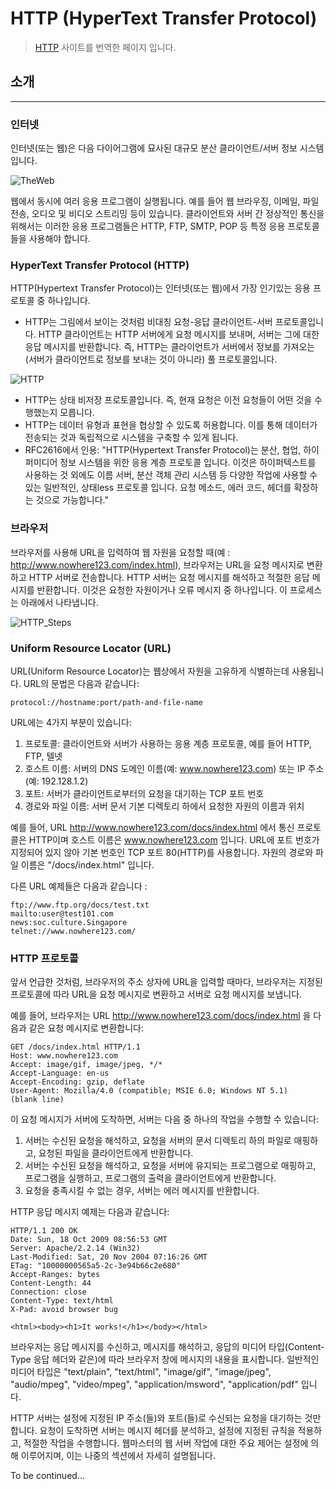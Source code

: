 # HTTP (HyperText Transfer Protocol)

> [HTTP](https://www3.ntu.edu.sg/home/ehchua/programming/webprogramming/HTTP_Basics.html) 사이트를 번역한 페이지 입니다.

## 소개

---
### 인터넷

인터넷(또는 웹)은 다음 다이어그램에 묘사된 대규모 분산 클라이언트/서버 정보 시스템입니다.

![TheWeb](https://www3.ntu.edu.sg/home/ehchua/programming/webprogramming/images/TheWeb.png)

웹에서 동시에 여러 응용 프로그램이 실행됩니다.
예를 들어 웹 브라우징, 이메일, 파일 전송, 오디오 및 비디오 스트리밍 등이 있습니다.
클라이언트와 서버 간 정상적인 통신을 위해서는 이러한 응용 프로그램들은 HTTP, FTP, SMTP, POP 등 특정 응용 프로토콜들을 사용해야 합니다.

### HyperText Transfer Protocol (HTTP)

HTTP(Hypertext Transfer Protocol)는 인터넷(또는 웹)에서 가장 인기있는 응용 프로토콜 중 하나입니다.
- HTTP는 그림에서 보이는 것처럼 비대칭 요청-응답 클라이언트-서버 프로토콜입니다.
  HTTP 클라이언트는 HTTP 서버에게 요청 메시지를 보내며, 서버는 그에 대한 응답 메시지를 반환합니다.
  즉, HTTP는 클라이언트가 서버에서 정보를 가져오는(서버가 클라이언트로 정보를 보내는 것이 아니라) 풀 프로토콜입니다.

![HTTP](https://www3.ntu.edu.sg/home/ehchua/programming/webprogramming/images/HTTP.png)

- HTTP는 상태 비저장 프로토콜입니다. 즉, 현재 요청은 이전 요청들이 어떤 것을 수행했는지 모릅니다.
- HTTP는 데이터 유형과 표현을 협상할 수 있도록 허용합니다. 이를 통해 데이터가 전송되는 것과 독립적으로 시스템을 구축할 수 있게 됩니다.
- RFC2616에서 인용: "HTTP(Hypertext Transfer Protocol)는 분산, 협업, 하이퍼미디어 정보 시스템을 위한 응용 계층 프로토콜 입니다.
  이것은 하이퍼텍스트를 사용하는 것 외에도 이름 서버, 분산 객체 관리 시스템 등 다양한 작업에 사용할 수 있는 일반적인, 상태less 프로토콜 입니다. 요청 메소드, 에러 코드, 헤더를 확장하는 것으로 가능합니다."

### 브라우저

브라우저를 사용해 URL을 입력하여 웹 자원을 요청할 때(예 : http://www.nowhere123.com/index.html), 브라우저는 URL을 요청 메시지로 변환하고 HTTP 서버로 전송합니다.
HTTP 서버는 요청 메시지를 해석하고 적절한 응답 메시지를 반환합니다. 이것은 요청한 자원이거나 오류 메시지 중 하나입니다.
이 프로세스는 아래에서 나타냅니다.

![HTTP_Steps](https://www3.ntu.edu.sg/home/ehchua/programming/webprogramming/images/HTTP_Steps.png)

### Uniform Resource Locator (URL)

URL(Uniform Resource Locator)는 웹상에서 자원을 고유하게 식별하는데 사용됩니다.
URL의 문법은 다음과 같습니다:
```text
protocol://hostname:port/path-and-file-name
```

URL에는 4가지 부분이 있습니다:
1. 프로토콜: 클라이언트와 서버가 사용하는 응용 계층 프로토콜, 예를 들어 HTTP, FTP, 텔넷
2. 호스트 이름: 서버의 DNS 도메인 이름(예: www.nowhere123.com) 또는 IP 주소(예: 192.128.1.2)
3. 포트: 서버가 클라이언트로부터의 요청을 대기하는 TCP 포트 번호
4. 경로와 파일 이름: 서버 문서 기본 디렉토리 하에서 요청한 자원의 이름과 위치

예를 들어, URL http://www.nowhere123.com/docs/index.html 에서 통신 프로토콜은 HTTP이며 호스트 이름은 www.nowhere123.com 입니다.
URL에 포트 번호가 지정되어 있지 않아 기본 번호인 TCP 포트 80(HTTP)를 사용합니다.
자원의 경로와 파일 이름은 "/docs/index.html" 입니다.

다른 URL 예제들은 다음과 같습니다 :
```text
ftp://www.ftp.org/docs/test.txt
mailto:user@test101.com
news:soc.culture.Singapore
telnet://www.nowhere123.com/
```

### HTTP 프로토콜

앞서 언급한 것처럼, 브라우저의 주소 상자에 URL을 입력할 때마다, 브라우저는 지정된 프로토콜에 따라 URL을 요청 메시지로 변환하고 서버로 요청 메시지를 보냅니다.

예를 들어, 브라우저는 URL http://www.nowhere123.com/docs/index.html 을 다음과 같은 요청 메시지로 변환합니다:
```text
GET /docs/index.html HTTP/1.1
Host: www.nowhere123.com
Accept: image/gif, image/jpeg, */*
Accept-Language: en-us
Accept-Encoding: gzip, deflate
User-Agent: Mozilla/4.0 (compatible; MSIE 6.0; Windows NT 5.1)
(blank line)
```

이 요청 메시지가 서버에 도착하면, 서버는 다음 중 하나의 작업을 수행할 수 있습니다:
1. 서버는 수신된 요청을 해석하고, 요청을 서버의 문서 디렉토리 하의 파일로 매핑하고, 요청된 파일을 클라이언트에게 반환합니다.
2. 서버는 수신된 요청을 해석하고, 요청을 서버에 유지되는 프로그램으로 매핑하고, 프로그램을 실행하고, 프로그램의 출력을 클라이언트에게 반환합니다.
3. 요청을 충족시킬 수 없는 경우, 서버는 에러 메시지를 반환합니다.

HTTP 응답 메시지 예제는 다음과 같습니다:
```text
HTTP/1.1 200 OK
Date: Sun, 18 Oct 2009 08:56:53 GMT
Server: Apache/2.2.14 (Win32)
Last-Modified: Sat, 20 Nov 2004 07:16:26 GMT
ETag: "10000000565a5-2c-3e94b66c2e680"
Accept-Ranges: bytes
Content-Length: 44
Connection: close
Content-Type: text/html
X-Pad: avoid browser bug
  
<html><body><h1>It works!</h1></body></html>
```

브라우저는 응답 메시지를 수신하고, 메시지를 해석하고, 응답의 미디어 타입(Content-Type 응답 헤더와 같은)에 따라 브라우저 창에 메시지의 내용을 표시합니다.
일반적인 미디어 타입은 "text/plain", "text/html", "image/gif", "image/jpeg", "audio/mpeg", "video/mpeg", "application/msword", "application/pdf" 입니다.

HTTP 서버는 설정에 지정된 IP 주소(들)와 포트(들)로 수신되는 요청을 대기하는 것만 합니다.
요청이 도착하면 서버는 메시지 헤더를 분석하고, 설정에 지정된 규칙을 적용하고, 적절한 작업을 수행합니다.
웹마스터의 웹 서버 작업에 대한 주요 제어는 설정에 의해 이루어지며, 이는 나중의 섹션에서 자세히 설명됩니다.

To be continued...